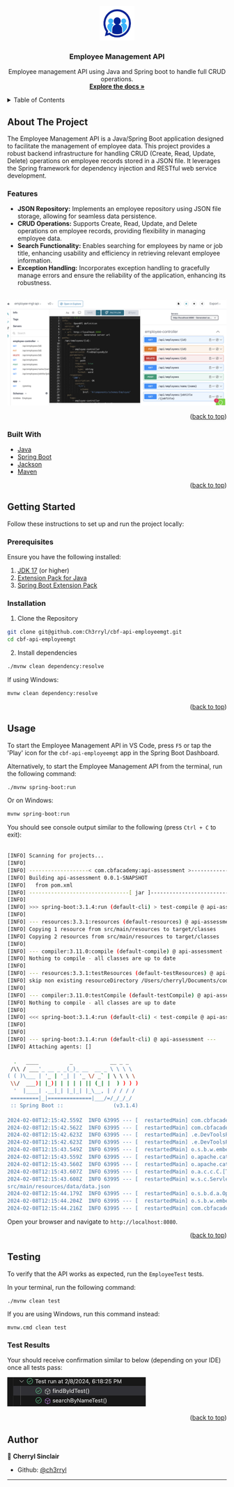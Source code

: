 <a id="readme-top"></a>


<!-- PROJECT LOGO -->
<br />
<div align="center">
  <a href="https://github.com/Ch3rryl/cbf-api-employeemgt">
    <img src="src/Images/HRLogo.jpeg" alt="Logo" width="80" height="80">

  </a>

<h3 align="center">Employee Management API</h3>

  <p align="center">
    Employee management API using Java and Spring boot to handle full CRUD operations.
    <br />
    <a href="https://app.swaggerhub.com/apis/CHERRYL/employee-mgt-api/v0"><strong>Explore the docs »</strong></a>
    <br />

  </p>
</div>



<!-- TABLE OF CONTENTS -->


<details>
  <summary>Table of Contents</summary>
  <ol>
    <li>
      <a href="#about-the-project">About The Project</a>
      <ul>
        <li><a href="#built-with">Built With</a></li>
      </ul>
    </li>
    <li>
      <a href="#getting-started">Getting Started</a>
      <ul>
        <li><a href="#prerequisites">Prerequisites</a></li>
        <li><a href="#installation">Installation</a></li>
    <li>
        <a href="#usage">Usage</a>
    </li>
     

  </ol>
</details>




<!-- ABOUT THE PROJECT -->
## About The Project

The Employee Management API is a Java/Spring Boot application designed to facilitate the management of employee data. This project provides a robust backend infrastructure for handling CRUD (Create, Read, Update, Delete) operations on employee records stored in a JSON file. It leverages the Spring framework for dependency injection and RESTful web service development. 

###  Features

<ul>
<li><b>JSON Repository:</b> Implements an employee repository using JSON file storage, allowing for seamless data persistence.</li>
<li><b>CRUD Operations:</b> Supports Create, Read, Update, and Delete operations on employee records, providing flexibility in managing employee data.</li>
<li><b>Search Functionality:</b> Enables searching for employees by name or job title, enhancing usability and efficiency in retrieving relevant employee information.</li>
<li><b>Exception Handling:</b> Incorporates exception handling to gracefully manage errors and ensure the reliability of the application, enhancing its robustness.</li>
</ul>

<br>
<div align="center">
  <a href="https://github.com/Ch3rryl/cbf-api-employeemgt">
    <img src="src/Images/swagger-view.png"  alt="swagger-board" min-width="600">

  </a>
</div>

<!-- Here's a blank template to get started: To avoid retyping too much info. Do a search and replace with your text editor for the following: `github_username`, `repo_name`, `twitter_handle`, `linkedin_username`, `email_client`, `email`, `project_title`, `project_description` -->

<p align="right">(<a href="#readme-top">back to top</a>)</p>



### Built With

* [Java](https://img.shields.io/badge/Java-<VERSION>-blue)
* [Spring Boot](https://img.shields.io/badge/Spring%20Boot-<VERSION>-green)
* [Jackson](https://img.shields.io/badge/Jackson-<VERSION>-orange)
* [Maven](https://img.shields.io/badge/Maven-<VERSION>-blue)

<p align="right">(<a href="#readme-top">back to top</a>)</p>



<!-- GETTING STARTED -->
## Getting Started

 Follow these instructions to set up and run the project locally:

### Prerequisites

Ensure you have the following installed:

1. [JDK 17](https://learn.microsoft.com/en-gb/java/openjdk/download#openjdk-17) (or higher)
2. [Extension Pack for Java](https://marketplace.visualstudio.com/items?itemName=vscjava.vscode-java-pack)
3. [Spring Boot Extension Pack](https://marketplace.visualstudio.com/items?itemName=vmware.vscode-boot-dev-pack)

### Installation

1. Clone the Repository

```sh
git clone git@github.com:Ch3rryl/cbf-api-employeemgt.git
cd cbf-api-employeemgt
```
2. Install dependencies

```sh
./mvnw clean dependency:resolve
```
If using Windows:
```sh
mvnw clean dependency:resolve
```

<p align="right">(<a href="#readme-top">back to top</a>)</p>

<!-- USAGE -->
## Usage

To start the Employee Management API in VS Code, press `F5` or tap the 'Play' icon for the `cbf-api-employeemgt` app in the Spring Boot Dashboard.

Alternatively, to start the Employee Management API from the terminal, run the following command:

```sh
./mvnw spring-boot:run
```

Or on Windows:

```sh
mvnw spring-boot:run
```

You should see console output similar to the following (press `Ctrl + C` to exit):

```sh

[INFO] Scanning for projects...
[INFO] 
[INFO] -------------------< com.cbfacademy:api-assessment >--------------------
[INFO] Building api-assessment 0.0.1-SNAPSHOT
[INFO]   from pom.xml
[INFO] --------------------------------[ jar ]---------------------------------
[INFO] 
[INFO] >>> spring-boot:3.1.4:run (default-cli) > test-compile @ api-assessment >>>
[INFO] 
[INFO] --- resources:3.3.1:resources (default-resources) @ api-assessment ---
[INFO] Copying 1 resource from src/main/resources to target/classes
[INFO] Copying 2 resources from src/main/resources to target/classes
[INFO] 
[INFO] --- compiler:3.11.0:compile (default-compile) @ api-assessment ---
[INFO] Nothing to compile - all classes are up to date
[INFO] 
[INFO] --- resources:3.3.1:testResources (default-testResources) @ api-assessment ---
[INFO] skip non existing resourceDirectory /Users/cherryl/Documents/coding/cbf_java/cbf-api-employeemgt/src/test/resources
[INFO] 
[INFO] --- compiler:3.11.0:testCompile (default-testCompile) @ api-assessment ---
[INFO] Nothing to compile - all classes are up to date
[INFO] 
[INFO] <<< spring-boot:3.1.4:run (default-cli) < test-compile @ api-assessment <<<
[INFO] 
[INFO] 
[INFO] --- spring-boot:3.1.4:run (default-cli) @ api-assessment ---
[INFO] Attaching agents: []

  .   ____          _            __ _ _
 /\\ / ___'_ __ _ _(_)_ __  __ _ \ \ \ \
( ( )\___ | '_ | '_| | '_ \/ _` | \ \ \ \
 \\/  ___)| |_)| | | | | || (_| |  ) ) ) )
  '  |____| .__|_| |_|_| |_\__, | / / / /
 =========|_|==============|___/=/_/_/_/
 :: Spring Boot ::                (v3.1.4)

2024-02-08T12:15:42.559Z  INFO 63995 --- [  restartedMain] com.cbfacademy.apiassessment.App         : Starting App using Java 21.0.1 with PID 63995 (/Users/cherryl/Documents/coding/cbf_java/cbf-api-employeemgt/target/classes started by cherryl in /Users/cherryl/Documents/coding/cbf_java/cbf-api-employeemgt)
2024-02-08T12:15:42.562Z  INFO 63995 --- [  restartedMain] com.cbfacademy.apiassessment.App         : No active profile set, falling back to 1 default profile: "default"
2024-02-08T12:15:42.623Z  INFO 63995 --- [  restartedMain] .e.DevToolsPropertyDefaultsPostProcessor : Devtools property defaults active! Set 'spring.devtools.add-properties' to 'false' to disable
2024-02-08T12:15:42.623Z  INFO 63995 --- [  restartedMain] .e.DevToolsPropertyDefaultsPostProcessor : For additional web related logging consider setting the 'logging.level.web' property to 'DEBUG'
2024-02-08T12:15:43.549Z  INFO 63995 --- [  restartedMain] o.s.b.w.embedded.tomcat.TomcatWebServer  : Tomcat initialized with port(s): 8080 (http)
2024-02-08T12:15:43.559Z  INFO 63995 --- [  restartedMain] o.apache.catalina.core.StandardService   : Starting service [Tomcat]
2024-02-08T12:15:43.560Z  INFO 63995 --- [  restartedMain] o.apache.catalina.core.StandardEngine    : Starting Servlet engine: [Apache Tomcat/10.1.13]
2024-02-08T12:15:43.607Z  INFO 63995 --- [  restartedMain] o.a.c.c.C.[Tomcat].[localhost].[/]       : Initializing Spring embedded WebApplicationContext
2024-02-08T12:15:43.608Z  INFO 63995 --- [  restartedMain] w.s.c.ServletWebServerApplicationContext : Root WebApplicationContext: initialization completed in 984 ms
src/main/resources/data/data.json
2024-02-08T12:15:44.179Z  INFO 63995 --- [  restartedMain] o.s.b.d.a.OptionalLiveReloadServer       : LiveReload server is running on port 35729
2024-02-08T12:15:44.204Z  INFO 63995 --- [  restartedMain] o.s.b.w.embedded.tomcat.TomcatWebServer  : Tomcat started on port(s): 8080 (http) with context path ''
2024-02-08T12:15:44.216Z  INFO 63995 --- [  restartedMain] com.cbfacademy.apiassessment.App         : Started App in 1.913 seconds (process running for 2.353)

```

Open your browser and navigate to `http://localhost:8080`.

<p align="right">(<a href="#readme-top">back to top</a>)</p>

<!-- Testing-->
## Testing

To verify that the API works as expected, run the `EmployeeTest` tests.

In your terminal, run the following command:

```shell
./mvnw clean test
```

If you are using Windows, run this command instead:

```shell
mvnw.cmd clean test
```

### Test Results

Your should receive confirmation similar to below (depending on your IDE) once all tests pass:

<div>
    <img src="src/Images/test-class.png">
</div>

<p align="right">(<a href="#readme-top">back to top</a>)</p>


## Author

👤 **Cherryl Sinclair**

* Github: [@ch3rryl](https://github.com/ch3rryl)

***